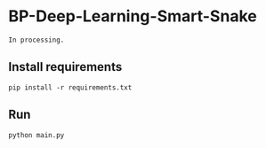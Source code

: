 # BP-Deep-Learning-Smart-Snake

`In processing.`

## Install requirements
```shell
pip install -r requirements.txt
```

## Run
```shell
python main.py
```
